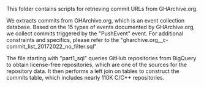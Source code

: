 

This folder contains scripts for retrieving commit URLs from GHArchive.org.

We extracts commits from GHArchive.org, which is an event collection database. Based on the 15 types of events documented by GHArchive.org, we collect commits triggered by the "PushEvent" event. For additional constraints and specifics, please refer to the  "gharchive.org__c-commit_list_20172022_no_filter.sql"



The file starting with "part1_sql" queries GitHub repositories from BigQuery to obtain license-free repositories, which are one of the sources for the repository data. It then performs a left join on  tables to construct the commits table, which includes nearly 110K C/C++ repositories.



